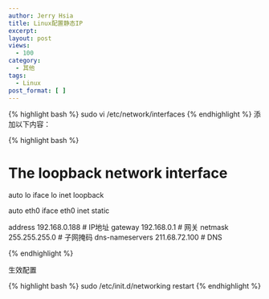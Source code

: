 ```yaml
---
author: Jerry Hsia
title: Linux配置静态IP
excerpt:
layout: post
views:
  - 100
category:
  - 其他
tags:
  - Linux
post_format: [ ]
---
```

{% highlight bash %}
sudo vi /etc/network/interfaces
{% endhighlight %}
添加以下内容：

{% highlight bash %}

# The loopback network interface
auto lo
iface lo inet loopback

auto eth0
iface eth0 inet static  

address 192.168.0.188  # IP地址
gateway 192.168.0.1    # 网关
netmask 255.255.255.0  # 子网掩码
dns-nameservers 211.68.72.100 # DNS

{% endhighlight %}

生效配置

{% highlight bash %}
sudo /etc/init.d/networking restart
{% endhighlight %}
